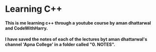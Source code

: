 # Learning C++
#### This is me learning c++ through a youtube course by aman dhattarwal and CodeWithHarry.

#### I have saved the notes of each of the lectures byt aman dhattarwal's channel 'Apna College' in  a folder called "0. NOTES".